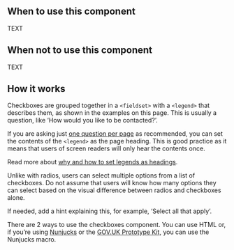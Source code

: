 ## When to use this component

TEXT

## When not to use this component

TEXT

## How it works

Checkboxes are grouped together in a `<fieldset>` with a `<legend>` that describes them, as shown in the examples on this page. This is usually a question, like ‘How would you like to be contacted?’.

If you are asking just [one question per page](https://design-system.service.gov.uk/patterns/question-pages/#start-by-asking-one-question-per-page) as recommended, you can set the contents of the `<legend>` as the page heading. This is good practice as it means that users of screen readers will only hear the contents once.

Read more about [why and how to set legends as headings](https://design-system.service.gov.uk/get-started/labels-legends-headings).

Unlike with radios, users can select multiple options from a list of checkboxes. Do not assume that users will know how many options they can select based on the visual difference between radios and checkboxes alone.

If needed, add a hint explaining this, for example, ‘Select all that apply’.

There are 2 ways to use the checkboxes component. You can use HTML or, if you’re using [Nunjucks](https://mozilla.github.io/nunjucks/) or the [GOV.UK Prototype Kit](https://govuk-prototype-kit.herokuapp.com/), you can use the Nunjucks macro.
